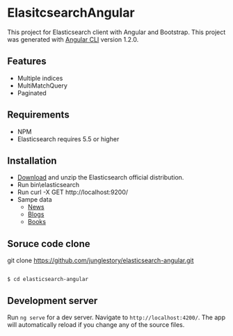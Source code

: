 # ElasitcsearchAngular

This project for Elasticsearch client with Angular and Bootstrap.
This project was generated with [Angular CLI](https://github.com/angular/angular-cli) version 1.2.0.

## Features
* Multiple indices
* MultiMatchQuery
* Paginated

## Requirements
* NPM
* Elasticsearch requires 5.5 or higher

## Installation
* [Download](https://www.elastic.co/downloads/elasticsearch) and unzip the Elasticsearch official distribution.
* Run bin\elasticsearch
* Run curl -X GET http://localhost:9200/
* Sampe data
	* [News](https://github.com/junglestory/scrape_news_crawler.git)
	* [Blogs](https://github.com/junglestory/scrape_blog_crawler.git)
	* [Books](https://github.com/junglestory/elasticsearch-sample-books.git)

## Soruce code clone
git clone https://github.com/junglestory/elasticsearch-angular.git
<pre><code>
$ cd elasticsearch-angular
</code></pre>

## Development server

Run `ng serve` for a dev server. Navigate to `http://localhost:4200/`. The app will automatically reload if you change any of the source files.
